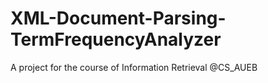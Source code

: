 # XML-Document-Parsing-TermFrequencyAnalyzer
A project for the course of Information Retrieval @CS_AUEB
